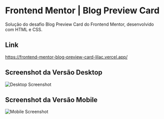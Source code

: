 # Frontend Mentor | Blog Preview Card

Solução do desafio Blog Preview Card do Frontend Mentor, desenvolvido com HTML e CSS.

## Link

https://frontend-mentor-blog-preview-card-lilac.vercel.app/

## Screenshot da Versão Desktop
![Desktop Screenshot](https://github.com/santanavanessa/Frontend-Mentor-Blog-Preview-Card/assets/48105425/ed245304-648e-451b-a218-4f9c2eeca08a)

## Screenshot da Versão Mobile
![Mobile Screenshot](https://github.com/santanavanessa/Frontend-Mentor-Blog-Preview-Card/assets/48105425/482be9d7-e5a7-4b23-b496-de2de2d781fc)


